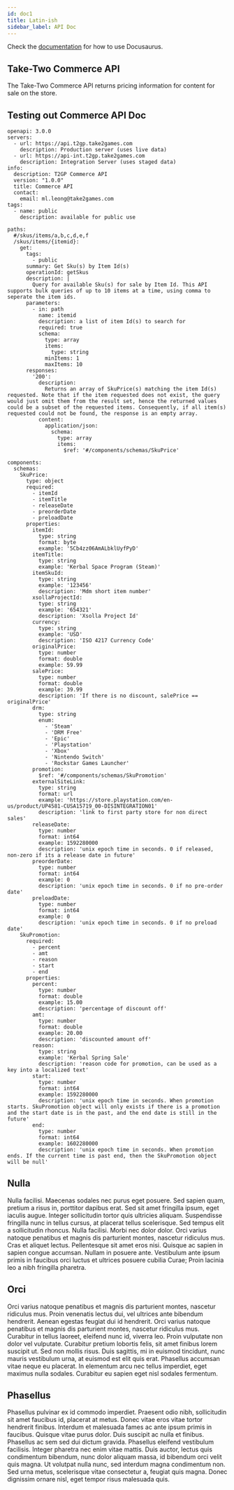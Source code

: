```yaml
---
id: doc1
title: Latin-ish
sidebar_label: API Doc
---
```


Check the [documentation](https://docusaurus.io) for how to use Docusaurus.

## Take-Two Commerce API

The Take-Two Commerce API returns pricing information for content for sale on the store.

## Testing out Commerce API Doc

```
openapi: 3.0.0
servers: 
  - url: https://api.t2gp.take2games.com
    description: Production server (uses live data)
  - url: https://api-int.t2gp.take2games.com
    description: Integration Server (uses staged data)
info:
  description: T2GP Commerce API
  version: "1.0.0"
  title: Commerce API
  contact:
    email: ml.leong@take2games.com
tags:
  - name: public
    description: available for public use
  
paths:
  #/skus/items/a,b,c,d,e,f
  /skus/items/{itemid}:
    get:
      tags:
        - public
      summary: Get Sku(s) by Item Id(s)
      operationId: getSkus
      description: |
        Query for available Sku(s) for sale by Item Id. This API supports bulk queries of up to 10 items at a time, using comma to seperate the item ids.
      parameters:
        - in: path
          name: itemid
          description: a list of item Id(s) to search for
          required: true
          schema:
            type: array
            items:
              type: string
            minItems: 1
            maxItems: 10
      responses:
        '200':
          description: 
            Returns an array of SkuPrice(s) matching the item Id(s) requested. Note that if the item requested does not exist, the query would just omit them from the result set, hence the returned values could be a subset of the requested items. Consequently, if all item(s) requested could not be found, the response is an empty array.
          content:
            application/json:
              schema:
                type: array
                items:
                  $ref: '#/components/schemas/SkuPrice'
    
components:
  schemas:
    SkuPrice:
      type: object
      required:
        - itemId
        - itemTitle
        - releaseDate
        - preorderDate
        - preloadDate
      properties:
        itemId:
          type: string
          format: byte
          example: '5Cb4zz06AmALbklUyfPyD'
        itemTitle:
          type: string
          example: 'Kerbal Space Program (Steam)'
        itemSkuId:
          type: string
          example: '123456'
          description: 'Mdm short item number'
        xsollaProjectId:
          type: string
          example: '654321'
          description: 'Xsolla Project Id'
        currency:
          type: string
          example: 'USD'
          description: 'ISO 4217 Currency Code'
        originalPrice:
          type: number
          format: double
          example: 59.99
        salePrice:
          type: number
          format: double
          example: 39.99
          description: 'If there is no discount, salePrice == originalPrice'
        drm:
          type: string
          enum: 
            - 'Steam' 
            - 'DRM Free'
            - 'Epic'
            - 'Playstation'
            - 'Xbox'
            - 'Nintendo Switch'
            - 'Rockstar Games Launcher'
        promotion:
          $ref: '#/components/schemas/SkuPromotion'
        externalSiteLink:
          type: string
          format: url
          example: 'https://store.playstation.com/en-us/product/UP4581-CUSA15719_00-DISINTEGRATION01'
          description: 'link to first party store for non direct sales'
        releaseDate:
          type: number
          format: int64
          example: 1592280000
          description: 'unix epoch time in seconds. 0 if released, non-zero if its a release date in future'
        preorderDate:
          type: number
          format: int64
          example: 0
          description: 'unix epoch time in seconds. 0 if no pre-order date'
        preloadDate:
          type: number
          format: int64
          example: 0
          description: 'unix epoch time in seconds. 0 if no preload date'
    SkuPromotion:
      required:
        - percent
        - amt
        - reason
        - start
        - end
      properties:
        percent:
          type: number
          format: double
          example: 15.00
          description: 'percentage of discount off'
        amt:
          type: number
          format: double
          example: 20.00
          description: 'discounted amount off'
        reason:
          type: string
          example: 'Kerbal Spring Sale'
          description: 'reason code for promotion, can be used as a key into a localized text'
        start:
          type: number
          format: int64
          example: 1592280000
          description: 'unix epoch time in seconds. When promotion starts. SkuPromotion object will only exists if there is a promotion and the start date is in the past, and the end date is still in the future'
        end:
          type: number
          format: int64
          example: 1602280000
          description: 'unix epoch time in seconds. When promotion ends. If the current time is past end, then the SkuPromotion object will be null'
```

## Nulla

Nulla facilisi. Maecenas sodales nec purus eget posuere. Sed sapien quam, pretium a risus in, porttitor dapibus erat. Sed sit amet fringilla ipsum, eget iaculis augue. Integer sollicitudin tortor quis ultricies aliquam. Suspendisse fringilla nunc in tellus cursus, at placerat tellus scelerisque. Sed tempus elit a sollicitudin rhoncus. Nulla facilisi. Morbi nec dolor dolor. Orci varius natoque penatibus et magnis dis parturient montes, nascetur ridiculus mus. Cras et aliquet lectus. Pellentesque sit amet eros nisi. Quisque ac sapien in sapien congue accumsan. Nullam in posuere ante. Vestibulum ante ipsum primis in faucibus orci luctus et ultrices posuere cubilia Curae; Proin lacinia leo a nibh fringilla pharetra.

## Orci

Orci varius natoque penatibus et magnis dis parturient montes, nascetur ridiculus mus. Proin venenatis lectus dui, vel ultrices ante bibendum hendrerit. Aenean egestas feugiat dui id hendrerit. Orci varius natoque penatibus et magnis dis parturient montes, nascetur ridiculus mus. Curabitur in tellus laoreet, eleifend nunc id, viverra leo. Proin vulputate non dolor vel vulputate. Curabitur pretium lobortis felis, sit amet finibus lorem suscipit ut. Sed non mollis risus. Duis sagittis, mi in euismod tincidunt, nunc mauris vestibulum urna, at euismod est elit quis erat. Phasellus accumsan vitae neque eu placerat. In elementum arcu nec tellus imperdiet, eget maximus nulla sodales. Curabitur eu sapien eget nisl sodales fermentum.

## Phasellus

Phasellus pulvinar ex id commodo imperdiet. Praesent odio nibh, sollicitudin sit amet faucibus id, placerat at metus. Donec vitae eros vitae tortor hendrerit finibus. Interdum et malesuada fames ac ante ipsum primis in faucibus. Quisque vitae purus dolor. Duis suscipit ac nulla et finibus. Phasellus ac sem sed dui dictum gravida. Phasellus eleifend vestibulum facilisis. Integer pharetra nec enim vitae mattis. Duis auctor, lectus quis condimentum bibendum, nunc dolor aliquam massa, id bibendum orci velit quis magna. Ut volutpat nulla nunc, sed interdum magna condimentum non. Sed urna metus, scelerisque vitae consectetur a, feugiat quis magna. Donec dignissim ornare nisl, eget tempor risus malesuada quis.
